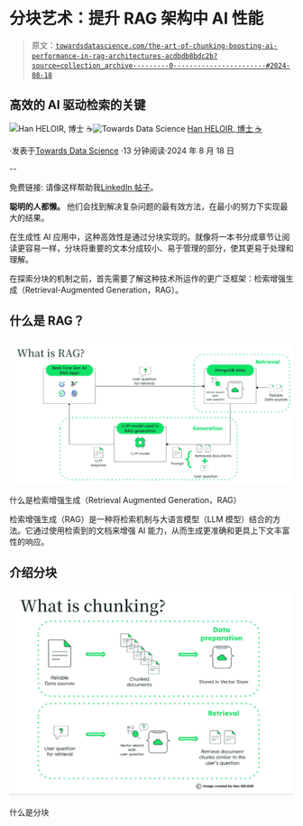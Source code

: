 # 分块艺术：提升 RAG 架构中 AI 性能

> 原文：[`towardsdatascience.com/the-art-of-chunking-boosting-ai-performance-in-rag-architectures-acdbdb8bdc2b?source=collection_archive---------0-----------------------#2024-08-18`](https://towardsdatascience.com/the-art-of-chunking-boosting-ai-performance-in-rag-architectures-acdbdb8bdc2b?source=collection_archive---------0-----------------------#2024-08-18)

## 高效的 AI 驱动检索的关键

[](https://medium.com/@han.heloir?source=post_page---byline--acdbdb8bdc2b--------------------------------)![Han HELOIR, 博士 ☕️](https://medium.com/@han.heloir?source=post_page---byline--acdbdb8bdc2b--------------------------------)[](https://towardsdatascience.com/?source=post_page---byline--acdbdb8bdc2b--------------------------------)![Towards Data Science](https://towardsdatascience.com/?source=post_page---byline--acdbdb8bdc2b--------------------------------) [Han HELOIR, 博士 ☕️](https://medium.com/@han.heloir?source=post_page---byline--acdbdb8bdc2b--------------------------------)

·发表于[Towards Data Science](https://towardsdatascience.com/?source=post_page---byline--acdbdb8bdc2b--------------------------------) ·13 分钟阅读·2024 年 8 月 18 日

--

免费链接: 请像这样帮助我[LinkedIn 帖子](https://www.linkedin.com/posts/hanheloiryan_the-art-of-chunking-boosting-ai-performance-activity-7230999707009908736-z2Dr?utm_source=share&utm_medium=member_desktop)。

**聪明的人都懒。** 他们会找到解决复杂问题的最有效方法，在最小的努力下实现最大的结果。

在生成性 AI 应用中，这种高效性是通过分块实现的。就像将一本书分成章节让阅读更容易一样，分块将重要的文本分成较小、易于管理的部分，使其更易于处理和理解。

在探索分块的机制之前，首先需要了解这种技术所运作的更广泛框架：检索增强生成（Retrieval-Augmented Generation，RAG）。

## 什么是 RAG？

![](img/ae2f4795cb78f2fe11fdff3ee452ab8e.png)

什么是检索增强生成（Retrieval Augmented Generation，RAG）

检索增强生成（RAG）是一种将检索机制与大语言模型（LLM 模型）结合的方法。它通过使用检索到的文档来增强 AI 能力，从而生成更准确和更具上下文丰富性的响应。

## 介绍分块

![](img/ac5501253b0318983dbf596c3d908f3a.png)

什么是分块

